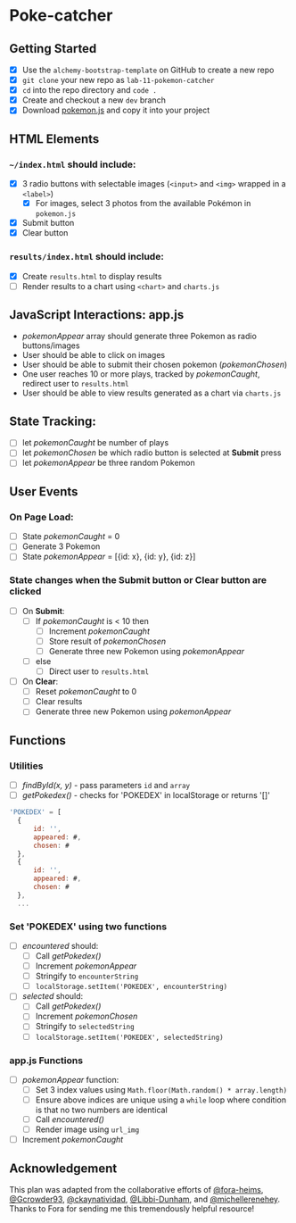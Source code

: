 # Poke-catcher

## Getting Started
- [x] Use the `alchemy-bootstrap-template` on GitHub to create a new repo
- [x] `git clone` your new repo as `lab-11-pokemon-catcher` 
- [x] `cd` into the repo directory and `code .`
- [x] Create and checkout a new `dev` branch
- [x] Download [pokemon.js](https://github.com/alchemycodelab/september-2021-foundations-i/blob/main/curriculum/labs/LAB-11-POKECATCHER/pokemon.js) and copy it into your project

## HTML Elements
### `~/index.html` should include:
- [x] 3 radio buttons with selectable images (`<input>` and `<img>` wrapped in a `<label>`)
    - [x] For images, select 3 photos from the available Pokémon in `pokemon.js`
- [x] Submit button
- [x] Clear button
### `results/index.html` should include:
- [x] Create `results.html` to display results
- [ ] Render results to a chart using `<chart>` and `charts.js`

## JavaScript Interactions: app.js
- *pokemonAppear* array should generate three Pokemon as radio buttons/images
- User should be able to click on images
- User should be able to submit their chosen pokemon (*pokemonChosen*)
- One user reaches 10 or more plays, tracked by *pokemonCaught*, redirect user to `results.html`
- User should be able to view results generated as a chart via `charts.js` 

## State Tracking: 
- [ ] let _pokemonCaught_ be number of plays
- [ ] let _pokemonChosen_ be which radio button is selected at **Submit** press
- [ ] let _pokemonAppear_ be three random Pokemon

## User Events
### On Page Load:
- [ ] State _pokemonCaught_ = 0
- [ ] Generate 3 Pokemon
- [ ] State _pokemonAppear_ = [{id: x}, {id: y}, {id: z}]

### State changes when the **Submit** button or **Clear** button are clicked
- [ ] On **Submit**: 
    - [ ] If _pokemonCaught_ is < 10 then
        - [ ] Increment _pokemonCaught_
        - [ ] Store result of _pokemonChosen_
        - [ ] Generate three new Pokemon using _pokemonAppear_
    - [ ] else
        - [ ] Direct user to `results.html`
- [ ] On **Clear**:
    - [ ] Reset _pokemonCaught_ to 0
    - [ ] Clear results
    - [ ] Generate three new Pokemon using _pokemonAppear_  

## Functions
### Utilities
- [ ] _findById(x, y)_ - pass parameters `id` and `array`
- [ ] _getPokedex()_ - checks for 'POKEDEX' in localStorage or returns '[]'

```js 
'POKEDEX' = [
  {
      id: '',
      appeared: #,
      chosen: #
  },
  {
      id: '',
      appeared: #,
      chosen: #
  },
  ...
```

### Set 'POKEDEX' using two functions
- [ ] _encountered_ should:
    - [ ] Call _getPokedex()_
    - [ ] Increment _pokemonAppear_
    - [ ] Stringify to `encounterString`
    - [ ] `localStorage.setItem('POKEDEX', encounterString)`
- [ ] _selected_ should:
    - [ ] Call _getPokedex()_
    - [ ] Increment _pokemonChosen_
    - [ ] Stringify to `selectedString`
    - [ ] `localStorage.setItem('POKEDEX', selectedString)`

### app.js Functions
- [ ] _pokemonAppear_ function:
    - [ ] Set 3 index values using `Math.floor(Math.random() * array.length)` 
    - [ ] Ensure above indices are unique using a `while` loop where condition is that no two numbers are identical
    - [ ] Call _encountered()_
    - [ ] Render image using `url_img`
- [ ] Increment _pokemonCaught_

## Acknowledgement
This plan was adapted from the collaborative efforts of [@fora-heims](https://github.com/fora-heims), [@Gcrowder93](https://github.com/Gcrowder93), [@ckaynatividad](https://github.com/ckaynatividad), [@Libbi-Dunham](https://github.com/Libbi-Dunham), and [@michellerenehey](https://github.com/michellerenehey). Thanks to Fora for sending me this tremendously helpful resource!